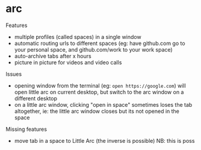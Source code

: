 # arc

Features

- multiple profiles (called spaces) in a single window
- automatic routing urls to different spaces (eg: have github.com go to your personal space, and github.com/work to your work space)
- auto-archive tabs after x hours
- picture in picture for videos and video calls

Issues

- opening window from the terminal (eg: `open https://google.com`) will open little arc on current desktop, but switch to the arc window on a different desktop
- on a little arc window, clicking "open in space" sometimes loses the tab altogether, ie: the little arc window closes but its not opened in the space

Missing features

- move tab in a space to Little Arc (the inverse is possible) NB: this is poss
